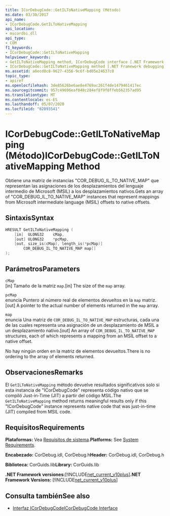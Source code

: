 ```yaml
---
title: ICorDebugCode::GetILToNativeMapping (Método)
ms.date: 03/30/2017
api_name:
- ICorDebugCode.GetILToNativeMapping
api_location:
- mscordbi.dll
api_type:
- COM
f1_keywords:
- ICorDebugCode::GetILToNativeMapping
helpviewer_keywords:
- GetILToNativeMapping method, ICorDebugCode interface [.NET Framework debugging]
- ICorDebugCode::GetILToNativeMapping method [.NET Framework debugging]
ms.assetid: a8ecd8c8-9627-4356-9c6f-bd05e24637c0
topic_type:
- apiref
ms.openlocfilehash: 3de85626be6ae8e4769ac261f4de1479461417ec
ms.sourcegitcommit: 957c49696eaf048c284ef8f9f8ffeb562357ad95
ms.translationtype: MT
ms.contentlocale: es-ES
ms.lasthandoff: 05/07/2020
ms.locfileid: "82893541"
---
```

# <a name="icordebugcodegetiltonativemapping-method"></a><span data-ttu-id="838bc-102">ICorDebugCode::GetILToNativeMapping (Método)</span><span class="sxs-lookup"><span data-stu-id="838bc-102">ICorDebugCode::GetILToNativeMapping Method</span></span>
<span data-ttu-id="838bc-103">Obtiene una matriz de instancias "COR_DEBUG_IL_TO_NATIVE_MAP" que representan las asignaciones de los desplazamientos del lenguaje intermedio de Microsoft (MSIL) a los desplazamientos nativos.</span><span class="sxs-lookup"><span data-stu-id="838bc-103">Gets an array of "COR_DEBUG_IL_TO_NATIVE_MAP" instances that represent mappings from Microsoft intermediate language (MSIL) offsets to native offsets.</span></span>  
  
## <a name="syntax"></a><span data-ttu-id="838bc-104">Sintaxis</span><span class="sxs-lookup"><span data-stu-id="838bc-104">Syntax</span></span>  
  
```cpp  
HRESULT GetILToNativeMapping (  
    [in]  ULONG32    cMap,  
    [out] ULONG32    *pcMap,  
    [out, size_is(cMap), length_is(*pcMap)]  
        COR_DEBUG_IL_TO_NATIVE_MAP map[]  
);  
```  
  
## <a name="parameters"></a><span data-ttu-id="838bc-105">Parámetros</span><span class="sxs-lookup"><span data-stu-id="838bc-105">Parameters</span></span>  
 `cMap`  
 <span data-ttu-id="838bc-106">[in] Tamaño de la matriz `map`.</span><span class="sxs-lookup"><span data-stu-id="838bc-106">[in] The size of the `map` array.</span></span>  
  
 `pcMap`  
 <span data-ttu-id="838bc-107">enuncia Puntero al número real de elementos devueltos en la `map` matriz.</span><span class="sxs-lookup"><span data-stu-id="838bc-107">[out] A pointer to the actual number of elements returned in the `map` array.</span></span>  
  
 `map`  
 <span data-ttu-id="838bc-108">enuncia Una matriz de `COR_DEBUG_IL_TO_NATIVE_MAP` estructuras, cada una de las cuales representa una asignación de un desplazamiento de MSIL a un desplazamiento nativo.</span><span class="sxs-lookup"><span data-stu-id="838bc-108">[out] An array of `COR_DEBUG_IL_TO_NATIVE_MAP` structures, each of which represents a mapping from an MSIL offset to a native offset.</span></span>  
  
 <span data-ttu-id="838bc-109">No hay ningún orden en la matriz de elementos devueltos.</span><span class="sxs-lookup"><span data-stu-id="838bc-109">There is no ordering to the array of elements returned.</span></span>  
  
## <a name="remarks"></a><span data-ttu-id="838bc-110">Observaciones</span><span class="sxs-lookup"><span data-stu-id="838bc-110">Remarks</span></span>  
 <span data-ttu-id="838bc-111">El `GetILToNativeMapping` método devuelve resultados significativos solo si esta instancia de "ICorDebugCode" representa código nativo que se compiló Just-in-Time (JIT) a partir del código MSIL.</span><span class="sxs-lookup"><span data-stu-id="838bc-111">The `GetILToNativeMapping` method returns meaningful results only if this "ICorDebugCode" instance represents native code that was just-in-time (JIT) compiled from MSIL code.</span></span>  
  
## <a name="requirements"></a><span data-ttu-id="838bc-112">Requisitos</span><span class="sxs-lookup"><span data-stu-id="838bc-112">Requirements</span></span>  
 <span data-ttu-id="838bc-113">**Plataformas:** Vea [Requisitos de sistema](../../get-started/system-requirements.md).</span><span class="sxs-lookup"><span data-stu-id="838bc-113">**Platforms:** See [System Requirements](../../get-started/system-requirements.md).</span></span>  
  
 <span data-ttu-id="838bc-114">**Encabezado:** CorDebug.idl, CorDebug.h</span><span class="sxs-lookup"><span data-stu-id="838bc-114">**Header:** CorDebug.idl, CorDebug.h</span></span>  
  
 <span data-ttu-id="838bc-115">**Biblioteca:** CorGuids.lib</span><span class="sxs-lookup"><span data-stu-id="838bc-115">**Library:** CorGuids.lib</span></span>  
  
 <span data-ttu-id="838bc-116">**.NET Framework versiones:**[!INCLUDE[net_current_v10plus](../../../../includes/net-current-v10plus-md.md)]</span><span class="sxs-lookup"><span data-stu-id="838bc-116">**.NET Framework Versions:** [!INCLUDE[net_current_v10plus](../../../../includes/net-current-v10plus-md.md)]</span></span>  
  
## <a name="see-also"></a><span data-ttu-id="838bc-117">Consulta también</span><span class="sxs-lookup"><span data-stu-id="838bc-117">See also</span></span>

- [<span data-ttu-id="838bc-118">Interfaz ICorDebugCode</span><span class="sxs-lookup"><span data-stu-id="838bc-118">ICorDebugCode Interface</span></span>](icordebugcode-interface1.md)
